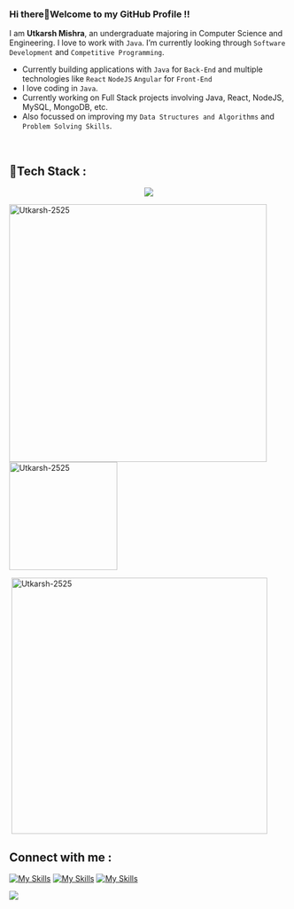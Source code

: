 ### Hi there👋Welcome to my GitHub Profile !!
<p>
<!-- <img src='https://i.giphy.com/media/RbDKaczqWovIugyJmW/giphy.webp' align="right" width=250> -->
  
</p>
<!-- <img src="https://komarev.com/ghpvc/?username=Utkarsh-2525&label=Profile%20views&color=0e75b6&style=flat" alt="Utkarsh-2525"> -->

I am **Utkarsh Mishra**, an undergraduate majoring in Computer Science and Engineering. I love to work with `Java`. I’m currently looking through `Software Development` and `Competitive Programming`.

- Currently building applications with `Java` for `Back-End` and multiple technologies like `React` `NodeJS` `Angular` for `Front-End` 
- I love coding in `Java`.
- Currently working on Full Stack projects involving Java, React, NodeJS, MySQL, MongoDB, etc.
- Also focussed on improving my `Data Structures and Algorithms` and `Problem Solving Skills`.
<br>

<h2 align="left">🚀Tech Stack : </h2>
</p>
<p align="center">
  <a href="https://skillicons.dev">
    <img src="https://skillicons.dev/icons?i=java,cs,git,python,nodejs,angular,html,css,javascript,mongodb,postman,react,tailwind,typescript,express,blender,bootstrap,unity,spring,maven,mysql,yarn,npm,figma,dotnet,firebase,materialui,idea,pycharm,webstorm,vscode" />
  </a>
</p>


<p><img align="left" width="465px" src="https://github-readme-stats.vercel.app/api?username=Utkarsh-2525&show_icons=true&theme=transparent&locale=en" alt="Utkarsh-2525" /></p>

<p>&nbsp;<img align="center" height="195px" src="https://github-readme-stats.vercel.app/api/top-langs?username=Utkarsh-2525&show_icons=true&theme=transparent&locale=en&layout=compact" alt="Utkarsh-2525" height:350px/></p>



<p>&nbsp;<img align="center" width="462px" src="https://github-readme-streak-stats.herokuapp.com/?user=Utkarsh-2525&theme=transparent" alt="Utkarsh-2525" /></p>




<h2 align="left">Connect with me : </h2>

[![My Skills](https://skillicons.dev/icons?i=linkedin)](https://www.linkedin.com/in/m-utkarsh2573) [![My Skills](https://skillicons.dev/icons?i=twitter)](https://twitter.com/M_Utkarsh2573/) [![My Skills](https://skillicons.dev/icons?i=gmail)](mailto:utkarsh2573@gmail.com)


[![](https://visitcount.itsvg.in/api?id=Utkarsh-2525&icon=0&color=1)](https://visitcount.itsvg.in)
